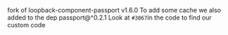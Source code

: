 fork of loopback-component-passport v1.6.0
To add some cache
we also added to the dep passport@^0.2.1
Look at `#3067`in the code to find our custom code
